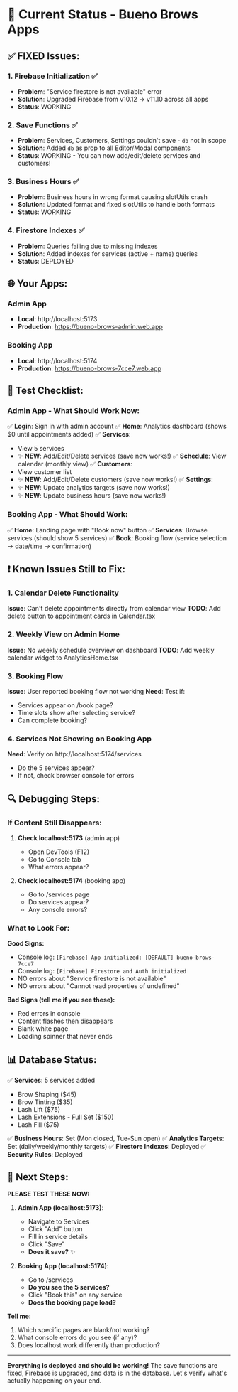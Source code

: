 # 🎯 Current Status - Bueno Brows Apps

## ✅ FIXED Issues:

### 1. Firebase Initialization ✅
- **Problem**: "Service firestore is not available" error
- **Solution**: Upgraded Firebase from v10.12 → v11.10 across all apps
- **Status**: WORKING

### 2. Save Functions ✅
- **Problem**: Services, Customers, Settings couldn't save - `db` not in scope
- **Solution**: Added `db` as prop to all Editor/Modal components
- **Status**: WORKING - You can now add/edit/delete services and customers!

### 3. Business Hours ✅
- **Problem**: Business hours in wrong format causing slotUtils crash
- **Solution**: Updated format and fixed slotUtils to handle both formats
- **Status**: WORKING

### 4. Firestore Indexes ✅
- **Problem**: Queries failing due to missing indexes
- **Solution**: Added indexes for services (active + name) queries
- **Status**: DEPLOYED

## 🌐 Your Apps:

### Admin App  
- **Local**: http://localhost:5173
- **Production**: https://bueno-brows-admin.web.app

### Booking App
- **Local**: http://localhost:5174  
- **Production**: https://bueno-brows-7cce7.web.app

## 🧪 Test Checklist:

### Admin App - What Should Work Now:

✅ **Login**: Sign in with admin account
✅ **Home**: Analytics dashboard (shows $0 until appointments added)
✅ **Services**: 
   - View 5 services
   - ✨ **NEW**: Add/Edit/Delete services (save now works!)
✅ **Schedule**: View calendar (monthly view)
✅ **Customers**:
   - View customer list
   - ✨ **NEW**: Add/Edit/Delete customers (save now works!)
✅ **Settings**:
   - ✨ **NEW**: Update analytics targets (save now works!)
   - ✨ **NEW**: Update business hours (save now works!)

### Booking App - What Should Work:

✅ **Home**: Landing page with "Book now" button
✅ **Services**: Browse services (should show 5 services)
✅ **Book**: Booking flow (service selection → date/time → confirmation)

## ❗ Known Issues Still to Fix:

### 1. Calendar Delete Functionality
**Issue**: Can't delete appointments directly from calendar view
**TODO**: Add delete button to appointment cards in Calendar.tsx

### 2. Weekly View on Admin Home
**Issue**: No weekly schedule overview on dashboard
**TODO**: Add weekly calendar widget to AnalyticsHome.tsx

### 3. Booking Flow
**Issue**: User reported booking flow not working
**Need**: Test if:
- Services appear on /book page?
- Time slots show after selecting service?
- Can complete booking?

### 4. Services Not Showing on Booking App
**Need**: Verify on http://localhost:5174/services
- Do the 5 services appear?
- If not, check browser console for errors

## 🔍 Debugging Steps:

### If Content Still Disappears:

1. **Check localhost:5173** (admin app)
   - Open DevTools (F12)
   - Go to Console tab
   - What errors appear?

2. **Check localhost:5174** (booking app)
   - Go to /services page
   - Do services appear?
   - Any console errors?

### What to Look For:

**Good Signs:**
- Console log: `[Firebase] App initialized: [DEFAULT] bueno-brows-7cce7`
- Console log: `[Firebase] Firestore and Auth initialized`
- NO errors about "Service firestore is not available"
- NO errors about "Cannot read properties of undefined"

**Bad Signs (tell me if you see these):**
- Red errors in console
- Content flashes then disappears
- Blank white page
- Loading spinner that never ends

## 📊 Database Status:

✅ **Services**: 5 services added
- Brow Shaping ($45)
- Brow Tinting ($35)
- Lash Lift ($75)
- Lash Extensions - Full Set ($150)
- Lash Fill ($75)

✅ **Business Hours**: Set (Mon closed, Tue-Sun open)
✅ **Analytics Targets**: Set (daily/weekly/monthly targets)
✅ **Firestore Indexes**: Deployed
✅ **Security Rules**: Deployed

## 🚀 Next Steps:

**PLEASE TEST THESE NOW:**

1. **Admin App (localhost:5173)**:
   - Navigate to Services
   - Click "Add" button
   - Fill in service details
   - Click "Save"
   - **Does it save?** ✨

2. **Booking App (localhost:5174)**:
   - Go to /services
   - **Do you see the 5 services?**
   - Click "Book this" on any service
   - **Does the booking page load?**

**Tell me:**
1. Which specific pages are blank/not working?
2. What console errors do you see (if any)?
3. Does localhost work differently than production?

---

**Everything is deployed and should be working!** The save functions are fixed, Firebase is upgraded, and data is in the database. Let's verify what's actually happening on your end.

